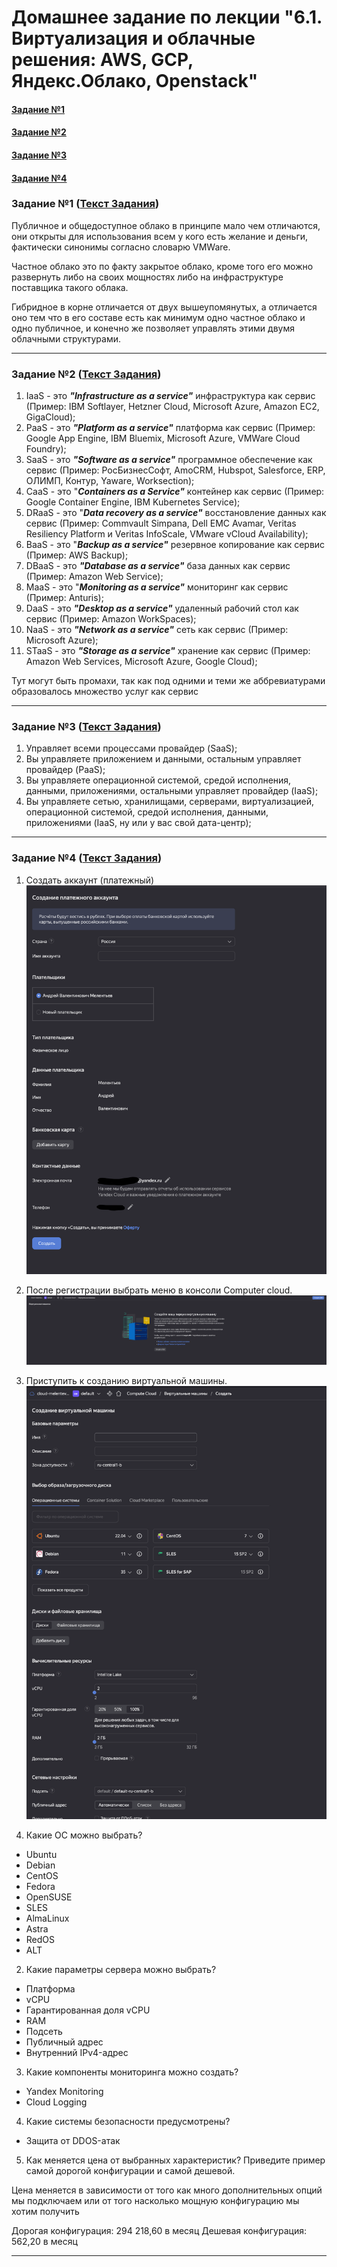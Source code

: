 # Домашнее задание по лекции "6.1. Виртуализация и облачные решения: AWS, GCP, Яндекс.Облако, Openstack"

#### [Задание №1](#задание-1-текст-задания)
#### [Задание №2](#задание-2-текст-задания)
#### [Задание №3](#задание-3-текст-задания)
#### [Задание №4](#задание-4-текст-задания)

### Задание №1 ([Текст Задания](https://github.com/netology-code/sdvps-homeworks/blob/main/6-01.md#%D0%B7%D0%B0%D0%B4%D0%B0%D0%BD%D0%B8%D0%B5-1))

Публичное и общедоступное облако в принципе мало чем отличаются, они открыты для использования всем у кого есть желание 
и деньги, фактически синонимы согласно словарю VMWare.

Частное облако это по факту закрытое облако, кроме того его можно развернуть либо на своих мощностях либо на 
инфраструктуре поставщика такого облака. 

Гибридное в корне отличается от двух вышеупомянутых, а отличается оно тем что в его составе есть как минимум одно 
частное облако и одно публичное, и конечно же позволяет управлять этими двумя облачными структурами.

---

### Задание №2 ([Текст Задания](https://github.com/netology-code/sdvps-homeworks/blob/main/6-01.md#%D0%B7%D0%B0%D0%B4%D0%B0%D0%BD%D0%B8%D0%B5-2))

1. IaaS - это **_"Infrastructure as a service"_** инфраструктура как сервис (Пример:  IBM Softlayer, Hetzner Cloud, Microsoft Azure, Amazon EC2, GigaCloud);
2. PaaS - это **_"Platform as a service"_** платформа как сервис (Пример: Google App Engine, IBM Bluemix, Microsoft Azure, VMWare Cloud Foundry);
3. SaaS - это **_"Software as a service"_** программное обеспечение как сервис (Пример: РосБизнесСофт, AmoCRM, Hubspot, Salesforce, ERP, ОЛИМП, Контур, Yaware, Worksection);
4. CaaS - это "**_Containers as a Service"_** контейнер как сервис (Пример: Google Container Engine, IBM Kubernetes Service);
5. DRaaS - это "**_Data recovery as a service"_** восстановление данных как сервис (Пример: Commvault Simpana, Dell EMC Avamar, Veritas Resiliency Platform и Veritas InfoScale, VMware vCloud Availability);
6. BaaS - это "**_Backup as a service"_** резервное копирование как сервис (Пример: AWS Backup);
7. DBaaS - это **_"Database as a service"_** база данных как сервис (Пример: Amazon Web Service);
8. MaaS - это "**_Monitoring as a service"_** мониторинг как сервис (Пример: Anturis);
9. DaaS - это **_"Desktop as a service"_** удаленный рабочий стол как сервис (Пример: Amazon WorkSpaces);
10. NaaS - это **_"Network as a service"_** сеть как сервис (Пример: Microsoft Azure);
11. STaaS - это **_"Storage as a service"_** хранение как сервис (Пример: Amazon Web Services, Microsoft Azure, Google Cloud);

Тут могут быть промахи, так как под одними и теми же аббревиатурами образовалось множество услуг как сервис

---

### Задание №3 ([Текст Задания](https://github.com/netology-code/sdvps-homeworks/blob/main/6-01.md#%D0%B7%D0%B0%D0%B4%D0%B0%D0%BD%D0%B8%D0%B5-3))

1. Управляет всеми процессами провайдер (SaaS);
2. Вы управляете приложением и данными, остальным управляет провайдер (PaaS);
3. Вы управляете операционной системой, средой исполнения, данными, приложениями, остальными управляет провайдер (IaaS);
4. Вы управляете сетью, хранилищами, серверами, виртуализацией, операционной системой, средой исполнения, данными, 
приложениями (IaaS, ну или у вас свой дата-центр);

---

### Задание №4 ([Текст Задания](https://github.com/netology-code/sdvps-homeworks/blob/main/6-01.md#%D0%B7%D0%B0%D0%B4%D0%B0%D0%BD%D0%B8%D0%B5-4))

1. Создать аккаунт (платежный)
![](assets/images/hw-29/hw-29-1.png)
2. После регистрации выбрать меню в консоли Computer cloud.
![](assets/images/hw-29/hw-29-2.png)
3. Приступить к созданию виртуальной машины.
![](assets/images/hw-29/hw-29-3.png)


1. Какие ОС можно выбрать?
- Ubuntu
- Debian
- CentOS
- Fedora
- OpenSUSE
- SLES
- AlmaLinux
- Astra
- RedOS
- ALT
2. Какие параметры сервера можно выбрать?
- Платформа
- vCPU
- Гарантированная доля vCPU
- RAM
- Подсеть
- Публичный адрес
- Внутренний IPv4-адрес

3. Какие компоненты мониторинга можно создать?
- Yandex Monitoring
- Cloud Logging

4. Какие системы безопасности предусмотрены?
- Защита от DDOS-атак

5. Как меняется цена от выбранных характеристик? Приведите пример самой дорогой конфигурации и самой дешевой.

Цена меняется в зависимости от того как много дополнительных опций мы подключаем или от того насколько мощную 
конфигурацию мы хотим получить

Дорогая конфигурация: 294 218,60 в месяц
Дешевая конфигурация: 562,20 в месяц

---
